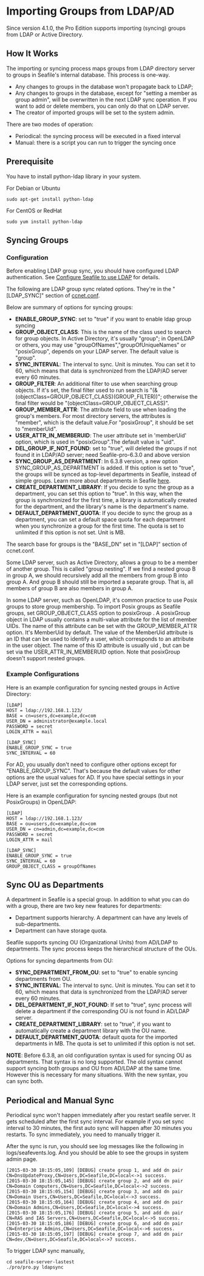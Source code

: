 # Importing Groups from LDAP/AD

Since version 4.1.0, the Pro Edition supports importing (syncing) groups from LDAP or Active Directory.

## How It Works

The importing or syncing process maps groups from LDAP directory server to groups in Seafile's internal database. This process is one-way.

* Any changes to groups in the database won't propagate back to LDAP;
* Any changes to groups in the database, except for "setting a member as group admin", will be overwritten in the next LDAP sync operation. If you want to add or delete members, you can only do that on LDAP server.
* The creator of imported groups will be set to the system admin.

There are two modes of operation:

* Periodical: the syncing process will be executed in a fixed interval
* Manual: there is a script you can run to trigger the syncing once

## Prerequisite

You have to install python-ldap library in your system.

For Debian or Ubuntu

```
sudo apt-get install python-ldap
```

For CentOS or RedHat

```
sudo yum install python-ldap
```

## Syncing Groups

### Configuration

Before enabling LDAP group sync, you should have configured LDAP authentication. See [Configure Seafile to use LDAP](using_ldap.md) for details.

The following are LDAP group sync related options. They're in the "[LDAP_SYNC]" section of [ccnet.conf](../config/ccnet-conf.md).

Below are summary of options for syncing groups:
* **ENABLE_GROUP_SYNC**: set to "true" if you want to enable ldap group syncing
* **GROUP_OBJECT_CLASS**: This is the name of the class used to search for group objects. In Active Directory, it's usually "group"; in OpenLDAP or others, you may use "groupOfNames","groupOfUniqueNames" or "posixGroup", depends on your LDAP server. The default value is "group".
* **SYNC_INTERVAL**: The interval to sync. Unit is minutes. You can set it to 60, which means that data is synchronized from the LDAP/AD server every 60 minutes.
* **GROUP_FILTER**: An additional filter to use when searching group objects. If it's set, the final filter used to run search is "(&(objectClass=GROUP_OBJECT_CLASS)(GROUP_FILTER))"; otherwise the final filter would be "(objectClass=GROUP_OBJECT_CLASS)".
* **GROUP_MEMBER_ATTR**: The attribute field to use when loading the group's members. For most directory servers, the attributes is "member", which is the default value.For "posixGroup", it should be set to "memberUid".
* **USER_ATTR_IN_MEMBERUID**: The user attribute set in 'memberUid' option, which is used in "posixGroup".The default value is "uid".
* **DEL_GROUP_IF_NOT_FOUND**: set to "true", will deleted the groups if not found it in LDAP/AD server; need Seafile-pro-6.3.0 and above version
* **SYNC_GROUP_AS_DEPARTMENT**: In 6.3.8 version, a new option SYNC_GROUP_AS_DEPARTMENT is added. If this option is set to "true", the groups will be synced as top-level departments in Seafile, instead of simple groups. Learn more about departments in Seafile [here](https://help.seafile.com/en/sharing_collaboration/departments.html).
* **CREATE_DEPARTMENT_LIBRARY**: If you decide to sync the group as a department, you can set this option to "true". In this way, when the group is synchronized for the first time, a library is automatically created for the department, and the library's name is the department's name.
* **DEFAULT_DEPARTMENT_QUOTA**: If you decide to sync the group as a department, you can set a default space quota for each department when you synchronize a group for the first time. The quota is set to unlimited if this option is not set. Unit is MB.

The search base for groups is the "BASE_DN" set in "[LDAP]" section of ccnet.conf.

Some LDAP server, such as Active Directory, allows a group to be a member of another group. This is called "group nesting". If we find a nested group B in group A, we should recursively add all the members from group B into group A. And group B should still be imported a separate group. That is, all members of group B are also members in group A.

In some LDAP server, such as OpenLDAP, it's common practice to use Posix groups to store group membership. To import Posix groups as Seafile groups, set GROUP_OBJECT_CLASS option to posixGroup . A posixGroup  object in LDAP usually contains a multi-value attribute for the list of member UIDs. The name of this attribute can be set with the GROUP_MEMBER_ATTR option. It's MemberUid  by default. The value of the MemberUid  attribute is an ID that can be used to identify a user, which corresponds to an attribute in the user object. The name of this ID attribute is usually uid , but can be set via the USER_ATTR_IN_MEMBERUID option. Note that posixGroup  doesn't support nested groups.

### Example Configurations

Here is an example configuration for syncing nested groups in Active Directory:

```
[LDAP]
HOST = ldap://192.168.1.123/
BASE = cn=users,dc=example,dc=com
USER_DN = administrator@example.local
PASSWORD = secret
LOGIN_ATTR = mail

[LDAP_SYNC]
ENABLE_GROUP_SYNC = true
SYNC_INTERVAL = 60
```

For AD, you usually don't need to configure other options except for "ENABLE_GROUP_SYNC". That's because the default values for other options are the usual values for AD. If you have special settings in your LDAP server, just set the corresponding options.

Here is an example configuration for syncing nested groups (but not PosixGroups) in OpenLDAP:

```
[LDAP]
HOST = ldap://192.168.1.123/
BASE = ou=users,dc=example,dc=com
USER_DN = cn=admin,dc=example,dc=com
PASSWORD = secret
LOGIN_ATTR = mail

[LDAP_SYNC]
ENABLE_GROUP_SYNC = true
SYNC_INTERVAL = 60
GROUP_OBJECT_CLASS = groupOfNames
```

## Sync OU as Departments

A department in Seafile is a special group. In addition to what you can do with a group, there are two key new features for departments:
* Department supports hierarchy. A department can have any levels of sub-departments.
* Department can have storage quota.

Seafile supports syncing OU (Organizational Units) from AD/LDAP to departments. The sync process keeps the hierarchical structure of the OUs.

Options for syncing departments from OU:
* **SYNC_DEPARTMENT_FROM_OU**: set to "true" to enable syncing departments from OU.
* **SYNC_INTERVAL**: The interval to sync. Unit is minutes. You can set it to 60, which means that data is synchronized from the LDAP/AD server every 60 minutes.
* **DEL_DEPARTMENT_IF_NOT_FOUND**: If set to "true", sync process will delete a department if the corresponding OU is not found in AD/LDAP server.
* **CREATE_DEPARTMENT_LIBRARY**: set to "true", if you want to automatically create a department library with the OU name.
* **DEFAULT_DEPARTMENT_QUOTA**: default quota for the imported departments in MB. The quota is set to unlimited if this option is not set.

**NOTE**: Before 6.3.8, an old configuration syntax is used for syncing OU as departments. That syntax is no long supported. The old syntax cannot support syncing both groups and OU from AD/LDAP at the same time. However this is necessary for many situations. With the new syntax, you can sync both.

## Periodical and Manual Sync

Periodical sync won't happen immediately after you restart seafile server. It gets scheduled after the first sync interval. For example if you set sync interval to 30 minutes, the first auto sync will happen after 30 minutes you restarts. To sync immediately, you need to manually trigger it.

After the sync is run, you should see log messages like the following in logs/seafevents.log. And you should be able to see the groups in system admin page.

```
[2015-03-30 18:15:05,109] [DEBUG] create group 1, and add dn pair CN=DnsUpdateProxy,CN=Users,DC=Seafile,DC=local<->1 success.
[2015-03-30 18:15:05,145] [DEBUG] create group 2, and add dn pair CN=Domain Computers,CN=Users,DC=Seafile,DC=local<->2 success.
[2015-03-30 18:15:05,154] [DEBUG] create group 3, and add dn pair CN=Domain Users,CN=Users,DC=Seafile,DC=local<->3 success.
[2015-03-30 18:15:05,164] [DEBUG] create group 4, and add dn pair CN=Domain Admins,CN=Users,DC=Seafile,DC=local<->4 success.
[2015-03-30 18:15:05,176] [DEBUG] create group 5, and add dn pair CN=RAS and IAS Servers,CN=Users,DC=Seafile,DC=local<->5 success.
[2015-03-30 18:15:05,186] [DEBUG] create group 6, and add dn pair CN=Enterprise Admins,CN=Users,DC=Seafile,DC=local<->6 success.
[2015-03-30 18:15:05,197] [DEBUG] create group 7, and add dn pair CN=dev,CN=Users,DC=Seafile,DC=local<->7 success.
```

To trigger LDAP sync manually,

```
cd seafile-server-lastest
./pro/pro.py ldapsync
```
